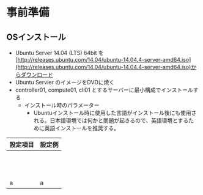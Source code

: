 # 事前準備

## OSインストール

- Ubuntu Server 14.04 (LTS) 64bit を[http://releases.ubuntu.com/14.04/ubuntu-14.04.4-server-amd64.iso](http://releases.ubuntu.com/14.04/ubuntu-14.04.4-server-amd64.iso)からダウンロード
- Ubuntu Servier のイメージをDVDに焼く
- controller01, compute01, cli01 とするサーバーに最小構成でインストールする
  - インストール時のパラメーター
    - Ubuntuインストール時に使用した言語がインストール後にも使用される。日本語環境では何かと問題が起きるので、英語環境とするために英語インストールを推奨する。

|設定項目|設定例|
|---|---|
|||
|||
|||
|||
|||
|||
|||
|||
|||
|||
|||
|||
|a|a|
